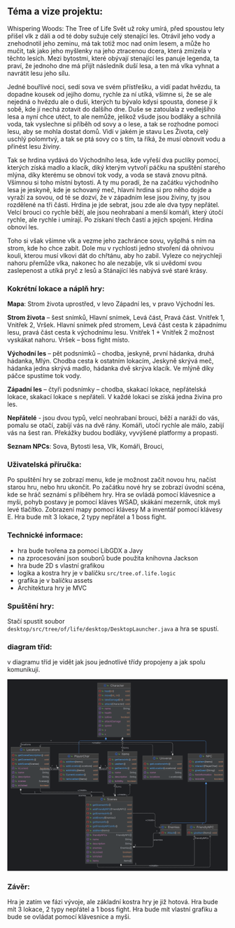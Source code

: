 ## Téma a vize projektu:
Whispering Woods: The Tree of Life
Svět už roky umírá, před spoustou lety přišel vlk z dáli a od té doby sužuje celý stenající les. Otrávil
jeho vody a znehodnotil jeho zeminu, má tak totiž moc nad oním lesem, a může ho mučit, tak jako
jeho myšlenky na jeho ztracenou dcera, která zmizela v těchto lesích.
Mezi bytostmi, které obývají stenající les panuje legenda, ta praví, že jednoho dne má přijít
následník duší lesa, a ten má vlka vyhnat a navrátit lesu jeho sílu.

Jedné bouřlivé noci, sedí sova ve svém přístřešku, a vidí padat hvězdu, ta dopadne kousek od jejího
domu, rychle za ní utíká, všimne si, že se ale nejedná o hvězdu ale o duši, kterých tu bývalo kdysi
spousta, donese jí k sobě, kde jí nechá zotavit do dalšího dne. Duše se zatoulala z vedlejšího lesa a
nyní chce utéct, to ale nemůže, jelikož všude jsou bodláky a schnilá voda, tak vyslechne si příběh od sovy a o
lese, a tak se rozhodne pomoci lesu, aby se mohla dostat domů. Vidí v jakém je stavu Les Života,
celý uschlý polomrtvý, a tak se ptá sovy co s tím, ta říká, že musí obnovit vodu a přinést lesu živiny.

Tak se hrdina vydává do Východního lesa, kde vyřeší dva puclíky pomocí, kterých získá madlo a
klacík, diký kterým vytvoří páčku na spuštění starého mlýna, díky kterému se obnoví tok vody, a
voda se stavá znovu pitná. Všimnou si toho místní bytosti. A ty mu poradí, že na začátku
východního lesa je jeskyně, kde je schovaný meč, hlavní hrdina si pro něho dojde a vyraží za sovou,
od té se dozví, že v západním lese jsou živiny, ty jsou rozdělené na tři části. Hrdina je jde sebrat,
jsou zde ale dva typy nepřátel. Velcí brouci co rychle běží, ale jsou neohrabaní a menší
komáři, který útočí rychle, ale rychle i umírají. Po získaní třech častí a jejich spojení. Hrdina obnoví
les. 

Toho si však všimne vlk a vezme jeho zachránce sovu, vyšplhá s ním na strom, kde ho chce
zabít. Dole mu v rychlosti jedno stvoření dá ohnivou kouli, kterou musí vlkovi dát do chřtánu, aby
ho zabil. Vyleze co nejrychleji nahoru přemůže vlka, nakonec ho ale nezabíje, vlk si uvědomí svou
zaslepenost a utíká pryč z lesů a Stánající lés nabývá své staré krásy.

### Kokrétní lokace a náplň hry:
 **Mapa**: 
Strom života uprostřed, v levo Západní les, v pravo Východní les.

**Strom života** – šest snímků, Hlavní snímek, Levá část, Pravá část. Vnitřek 1, Vnitřek 2, Vršek.
Hlavní snímek před stromem, Levá část cesta k západnímu lesu, pravá část cesta k východnímu
lesu. Vnitřek 1 + Vnitřek 2 možnost vyskákat nahoru. Vršek – boss fight místo.

**Východní les** – pět podsnímků – chodba, jeskyně, první hádanka, druhá hádanka, Mlýn.
Chodba cesta k ostatním lokacím, Jeskyně skrývá meč, hádanka jedna skrývá madlo, hádanka dvě
skrýva klacík. Ve mlýně díky páčce spustíme tok vody.

**Západní les** – čtyři podsnímky – chodba, skakací lokace, nepřátelská lokace, skakací lokace s
nepřáteli. V každé lokaci se získá jedna živina pro les.

**Nepřátelé** - jsou dvou typů, velcí neohrabaní brouci, běží a naráži do vás, pomalu se otačí, zabíjí vás na
dvě rány. Komáři, utočí rychle ale málo, zabijí vás na šest ran. Překážky budou bodláky, vyvýšené
platformy a propasti.

**Seznam NPCs**: Sova, Bytosti lesa, Vlk, Komáři, Brouci,

### Uživatelská příručka:
Po spuštění hry se zobrazí menu, kde je možnost začít novou hru, načíst starou hru, nebo hru ukončit.
Po začátku nové hry se zobrazí úvodní scéna, kde se hráč seznámí s příběhem hry.
Hra se ovládá pomocí klávesnice a myši, pohyb postavy je pomocí kláves WSAD, skákání mezerník, útok myš levé tlačítko.
Zobrazení mapy pomocí klávesy M a inventář pomocí klávesy E.
Hra bude mít 3 lokace, 2 typy nepřátel a 1 boss fight.




### Technické informace:
 - hra bude tvořena za pomocí LibGDX a Javy
 - na zprocesování json souborů bude použita knihovna Jackson
 - hra bude 2D s vlastní grafikou
 - logika a kostra hry je v balíčku `src/tree.of.life.logic`
 - grafika je v balíčku assets
 - Architektura hry je MVC




### Spuštění hry:
Stačí spustit soubor `desktop/src/tree/of/life/desktop/DesktopLauncher.java` a hra se spustí.



### diagram tříd:
v diagramu tříd je vidět jak jsou jednotlivé třídy propojeny a jak spolu komunikují.



![diagram](package.png)

### Závěr:
Hra je zatím ve fázi vývoje, ale základní kostra hry je již hotová. Hra bude mít 3 lokace, 2 typy nepřátel a 1 boss fight.
Hra bude mít vlastní grafiku a bude se ovládat pomocí klávesnice a myši.